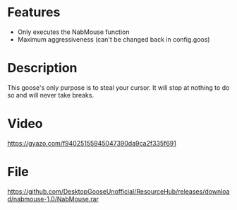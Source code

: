 # Features

- Only executes the NabMouse function
- Maximum aggressiveness (can't be changed back in config.goos)

# Description

This goose's only purpose is to steal your cursor. It will stop at nothing to do so and will never take breaks.

# Video

https://gyazo.com/f94025155945047390da9ca2f335f691

# File

https://github.com/DesktopGooseUnofficial/ResourceHub/releases/download/nabmouse-1.0/NabMouse.rar
